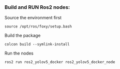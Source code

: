 ### Build and RUN Ros2 nodes:

Source the environment first
```
source /opt/ros/foxy/setup.bash
```
Build the package

```
colcon build --symlink-install

```
Run the nodes
```
ros2 run ros2_yolov5_docker ros2_yolov5_docker_node
```


